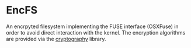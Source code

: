 # EncFS
An encrpyted filesystem implementing the FUSE interface (OSXFuse) in order to avoid direct interaction with the kernel. The encryption algorithms are provided via the [cryptography](https://cryptography.io/en/latest/) library.
